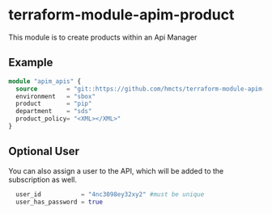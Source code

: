 # terraform-module-apim-product

This module is to create products within an Api Manager

## Example

```terraform
module "apim_apis" {
  source        = "git::https://github.com/hmcts/terraform-module-apim-api"
  environment   = "sbox"
  product       = "pip"
  department    = "sds"
  product_policy= "<XML></XML>"
}
```

## Optional User
You can also assign a user to the API, which will be added to the subscription as well.

```terraform
  user_id           = "4nc3098ey32xy2" #must be unique
  user_has_password = true
```